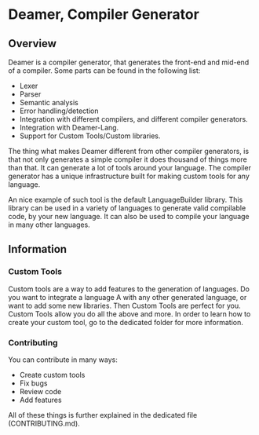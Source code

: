 # Deamer, Compiler Generator

## Overview

Deamer is a compiler generator, that generates the front-end and mid-end of a compiler. Some parts can be found in the following list:

- Lexer
- Parser
- Semantic analysis
- Error handling/detection
- Integration with different compilers, and different compiler generators.
- Integration with Deamer-Lang.
- Support for Custom Tools/Custom libraries.

The thing what makes Deamer different from other compiler generators, is that not only generates a simple compiler it does thousand of things more than that. It can generate a lot of tools around your language. The compiler generator has a unique infrastructure built for making custom tools for any language.

An nice example of such tool is the default LanguageBuilder library. This library can be used in a variety of languages to generate valid compilable code, by your new language. It can also be used to compile your language in many other languages.

## Information

### Custom Tools

Custom tools are a way to add features to the generation of languages. Do you want to integrate a language A with any other generated language, or want to add some new libraries. Then Custom Tools are perfect for you. Custom Tools allow you do all the above and more. In order to learn how to create your custom tool, go to the dedicated folder for more information.

### Contributing

You can contribute in many ways:

- Create custom tools
- Fix bugs
- Review code
- Add features

All of these things is further explained in the dedicated file (CONTRIBUTING.md).